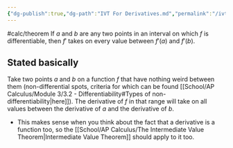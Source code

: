 ```yaml
---
{"dg-publish":true,"dg-path":"IVT For Derivatives.md","permalink":"/ivt-for-derivatives/"}
---
```


#calc/theorem 
If $a$ and $b$ are any two points in an interval on which $f$ is differentiable, then $f'$ takes on every value between $f'(a)$ and $f'(b)$.
## Stated basically
Take two points $a$ and $b$ on a function $f$ that have nothing weird between them (non-differential spots, criteria for which can be found [[School/AP Calculus/Module 3/3.2 - Differentiability#Types of non-differentiability\|here]]). The derivative of $f$ in that range will take on all values between the derivative of $a$ and the derivative of $b$. 
- This makes sense when you think about the fact that a derivative is a function too, so the [[School/AP Calculus/The Intermediate Value Theorem\|Intermediate Value Theorem]] should apply to it too.